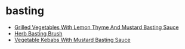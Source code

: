 # basting

 * [Grilled Vegetables With Lemon Thyme And Mustard Basting Sauce](index/g/grilled-vegetables-with-lemon-thyme-and-mustard-basting-sauce-2285.json)
 * [Herb Basting Brush](index/h/herb-basting-brush-51103400.json)
 * [Vegetable Kebabs With Mustard Basting Sauce](index/v/vegetable-kebabs-with-mustard-basting-sauce-10134.json)
